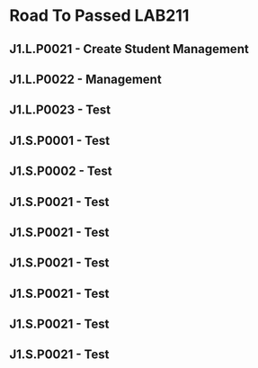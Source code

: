# Road To Passed LAB211

## J1.L.P0021 - Create Student Management
## J1.L.P0022 - Management 
## J1.L.P0023 - Test
## J1.S.P0001 - Test
## J1.S.P0002 - Test
## J1.S.P0021 - Test
## J1.S.P0021 - Test
## J1.S.P0021 - Test
## J1.S.P0021 - Test
## J1.S.P0021 - Test
## J1.S.P0021 - Test
